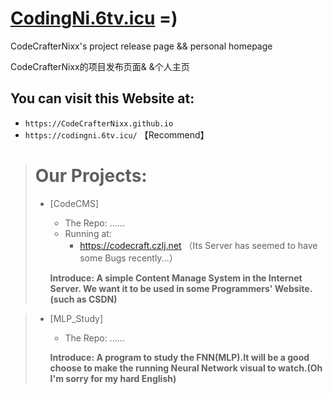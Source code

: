 # [CodingNi.6tv.icu](https://codingni.6tv.icu/)   =)
CodeCrafterNixx's project release page &amp;&amp; personal homepage

CodeCrafterNixx的项目发布页面& &个人主页


## You can visit this Website at:

* ` https://CodeCrafterNixx.github.io `
* ` https://codingni.6tv.icu/ ` 【Recommend】

> # Our Projects:
> * [CodeCMS]
>   - The Repo: ......
>   - Running at:
>     - https://codecraft.czlj.net （Its Server has seemed to have some Bugs recently...）
> 
>   __Introduce: A simple Content Manage System in the Internet Server. We want it to be used in some Programmers' Website.(such as CSDN)__


> * [MLP_Study]
>   - The Repo: ......
>   
>   __Introduce: A program to study the FNN(MLP).It will be a good choose to make the running Neural Network visual to watch.(Oh I'm sorry for my hard English)__
